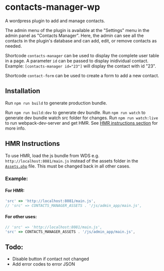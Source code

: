 # contacts-manager-wp

A wordpress plugin to add and manage contacts.

The admin menu of the plugin is available at the "Settings" menu in the admin panel as "Contacts Manager".
Here, the admin can see all the contacts in the plugin's database and can add, edit, or remove contacts as needed.

Shortcode `contacts-manager` can be used to display the complete user table in a page.
A parameter `id` can be passed to display inidividual contact.
Example: `[contacts-manager id="23"]` will display the contact with id "23".

Shortcode `contact-form` can be used to create a form to add a new contact.

## Installation

Run `npm run build` to generate production bundle.

Run `npm run build:dev` to generate dev bundle.
Run `npm run watch` to generate dev bundle watch src folder for changes.
Run `npm run watch:live` to run webpack-dev-server and get HMR. See [HMR instructions section](https://github.com/permafrost06/contacts-manager-wp#hmr-instructions) for more info.

## HMR Instructions

To use HMR, load the js bundle from WDS e.g. `http://localhost:8081/main.js` instead of the assets folder in the [`Assets.php`](https://github.com/permafrost06/contacts-manager-wp/blob/admin-vue-integration/includes/Assets.php#L30) file. This must be changed back in all other cases.

### Example:

#### For HMR:

```javascript
'src' => 'http://localhost:8081/main.js',
// 'src' => CONTACTS_MANAGER_ASSETS . '/js/admin_app/main.js',
```

#### For other uses:

```javascript
// 'src' => 'http://localhost:8081/main.js',
'src' => CONTACTS_MANAGER_ASSETS . '/js/admin_app/main.js',
```

## Todo:

- Disable button if contact not changed
- Add error codes to error JSON
